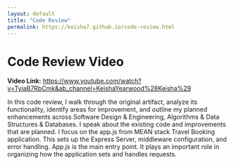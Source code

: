 ```yaml
---
layout: default
title: "Code Review"
permalink: https://keisha7.github.io/code-review.html
---
```


# Code Review Video

**Video Link:** https://www.youtube.com/watch?v=TyiaB7RbCmk&ab_channel=KeishaYearwood%28Keisha%29

In this code review, I walk through the original artifact, analyze its functionality, identify areas for improvement, and outline my planned enhancements across Software Design & Engineering, Algorithms & Data Structures & Databases.  I speak about the existing code and improvements that are planned.  I focus on the app.js from MEAN stack Travel Booking application.  This sets up the Express Server, middleware configuration, and error handling.  App.js is the main entry point.  It plays an important role in organizing how the application sets and handles requests.
